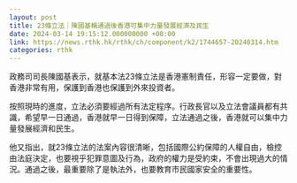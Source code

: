 ```yaml
---
layout: post
title: 23條立法｜陳國基稱通過後香港可集中力量發展經濟及民生
date: 2024-03-14 19:15:12.000000000 +08:00
link: https://news.rthk.hk/rthk/ch/component/k2/1744657-20240314.htm
categories: rthk
---
```


政務司司長陳國基表示，就基本法23條立法是香港憲制責任，形容一定要做，對香港非常有用，保護到香港也保護到外來投資者。

按照現時的進度，立法必須要經過所有法定程序。行政長官以及立法會議員都有共識，希望早一日通過，香港就早一日得到保障，立法通過之後，香港就可以集中力量發展經濟和民生。

他又指出，就23條立法的法案內容很清晰，包括國際公約保障的人權自由，檢控由法庭決定，也要視乎犯罪意圖及行為，政府的權力是受約束，不會出現過大的情況。通過之後，最重要除了是執法外，也要教育市民國家安全的重要性。
